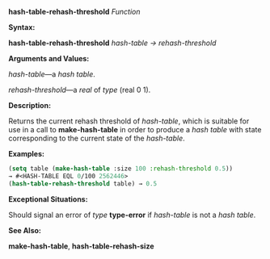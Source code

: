 **hash-table-rehash-threshold** *Function* 



**Syntax:** 



**hash-table-rehash-threshold** *hash-table → rehash-threshold* 



**Arguments and Values:** 



*hash-table*—a *hash table*. 



*rehash-threshold*—a *real* of *type* (real 0 1). 



**Description:** 



Returns the current rehash threshold of *hash-table*, which is suitable for use in a call to **make-hash-table** in order to produce a *hash table* with state corresponding to the current state of the *hash-table*. 



**Examples:**
```lisp
(setq table (make-hash-table :size 100 :rehash-threshold 0.5)) 
→ #<HASH-TABLE EQL 0/100 2562446> 
(hash-table-rehash-threshold table) → 0.5 
```
**Exceptional Situations:** 



Should signal an error of *type* **type-error** if *hash-table* is not a *hash table*. 



**See Also:** 



**make-hash-table**, **hash-table-rehash-size** 







 



 



